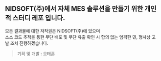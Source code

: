 ## NIDSOFT(주)에서 자체 MES 솔루션을 만들기 위한 개인적 스터디 레포 입니다.

모든 결과물에 대한 저작권은 NIDSOFT(주)에 있으며 <br/>
소스 코드 추적을 통한 무단 배포 및 무단 유출 확인 시 합의 없는 엄격한 민, 형사상 고발 조치 진행하겠습니다.

> 기획 및 개발 : 오태훈

